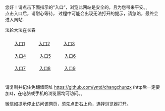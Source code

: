 您好！请点击下面指示的“入口”，浏览此网站是安全的，且为您带来平安。。 <br/>
点击入口后，请耐心等待， 过程中可能会出现无法打开的提示，请忽略，最终会进入网站. </br>

法轮大法在长春<br/>
<div style="padding:10px"><a style="margin:20px" target="_blank" href="https://dx1fcz2f8q5td.cloudfront.net/2Qpsp?xwkgq" id="ccLink1" rel="nofollow">入口1</a> <a target="_blank" style="margin:20px" href="https://d2ilc0li2l6dku.cloudfront.net/2Qpsp?mbuqg" id="ccLink2" rel="nofollow">入口2</a> <a style="margin:20px" target="_blank" href="https://d2n96p5g7cee1r.cloudfront.net/2Qpsp?nkfsct" id="ccLink3" rel="nofollow">入口3</a></div>

<div style="padding:10px" ><a style="margin:20px" target="_blank" href="https://dx1fcz2f8q5td.cloudfront.net/2Qpsp?xwkgq" id="ccLink4" rel="nofollow">入口4</a> <a style="margin:20px" href="https://d2ilc0li2l6dku.cloudfront.net/2Qpsp?mbuqg" target="_blank" id="ccLink5" rel="nofollow">入口5</a> <a style="margin:20px" href="https://d2n96p5g7cee1r.cloudfront.net/2Qpsp?nkfsct" target="_blank" id="ccLink6" rel="nofollow">入口6</a></div>

<div style="padding:10px"><a style="margin:20px" target="_blank" href="https://dx1fcz2f8q5td.cloudfront.net/2Qpsp?xwkgq" id="ccLink7" rel="nofollow">入口7</a> <a style="margin:20px" href="https://d2ilc0li2l6dku.cloudfront.net/2Qpsp?mbuqg" target="_blank" id="ccLink8" rel="nofollow">入口8</a> <a style="margin:20px" target="_blank" href="https://d2n96p5g7cee1r.cloudfront.net/2Qpsp?nkfsct" id="ccLink9" rel="nofollow">入口9</a></div>

<br/>



请复制并记住免翻墙网址 https://github.com/yntd/changchunzx (http后一定要加s)，在电脑或手机的浏览器均可访问。。<br/>

微信如提示停止访问该网页，须先点击右上角，选择浏览器打开。
